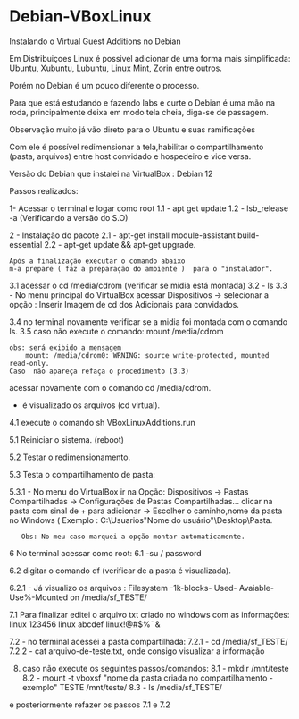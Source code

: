 # Debian-VBoxLinux

Instalando  o Virtual Guest Additions no Debian


Em Distribuiçoes Linux é possivel adicionar de uma forma  mais simplificada:
Ubuntu, Xubuntu, Lubuntu, Linux Mint, Zorin entre outros.

Porém no Debian é um pouco diferente o processo.

Para  que  está  estudando e fazendo labs e  curte o Debian é uma mão na roda, principalmente deixa em modo tela cheia, diga-se de passagem.

Observação  muito  já  vão direto  para o Ubuntu e suas ramificações 

Com ele é possível redimensionar  a tela,habilitar o compartilhamento (pasta, arquivos) entre host convidado e hospedeiro e vice versa.

Versão do Debian que instalei na VirtualBox : Debian 12

Passos realizados:

1-  Acessar o terminal e logar  como root
 1.1 - apt get update
 1.2 - lsb_release -a (Verificando a versão do S.O)  

2 - Instalação  do pacote
   2.1 - apt-get install module-assistant build-essential
   2.2 - apt-get update && apt-get upgrade.

    Após a finalização executar o comando abaixo
    m-a prepare ( faz a preparação do ambiente )  para o "instalador".

  3.1  acessar o cd /media/cdrom (verificar se midia está  montada)
  3.2 - ls
  3.3 - No menu principal do VirtualBox
	 acessar Dispositivos -> selecionar a opção : Inserir Imagem de cd dos Adicionais para convidados.

  3.4 no terminal novamente  verificar  se a midia foi montada com o comando  ls.
  3.5 caso  não execute o comando:
       mount /media/cdrom

	obs: será exibido a mensagem 
        mount: /media/cdrom0: WRNING: source write-protected, mounted read-only.
	Caso  não apareça refaça o procedimento (3.3)


   acessar novamente  com o comando cd /media/cdrom.
   * é visualizado os  arquivos (cd virtual).

 4.1 execute o comando  sh VBoxLinuxAdditions.run

 5.1 Reiniciar o sistema. (reboot)

 5.2 Testar o redimensionamento.

 5.3 Testa o compartilhamento de pasta:

 5.3.1 - No menu do VirtualBox ir na Opção:
       Dispositivos -> Pastas Compartilhadas -> Configurações de Pastas Compartilhadas...
       clicar na pasta com sinal de + para adicionar -> Escolher o caminho,nome da pasta no Windows ( Exemplo : C:\Usuarios\"Nome do usuário"\Desktop\Pasta.

       Obs: No meu caso marquei a opção montar automaticamente.

 6 No terminal acessar como root:
 6.1  -su / password

 6.2 digitar o comando df (verificar de a pasta é visualizada).


 6.2.1 - Já visualizo os  arquivos :
 	Filesystem -1k-blocks- Used- Avaiable-Use%-Mounted on
	 /media/sf_TESTE/

 7.1 Para finalizar editei o arquivo txt criado no windows com as informações:
  linux 123456
  linux abcdef
  linux!@#$%¨&

 7.2 - no terminal acessei a pasta compartilhada:
 7.2.1 - cd /media/sf_TESTE/
 7.2.2 - cat arquivo-de-teste.txt, onde consigo visualizar a informação




 8. caso não execute os seguintes passos/comandos:
   8.1 - mkdir /mnt/teste 
   8.2 - mount -t vboxsf "nome da pasta criada no compartilhamento - exemplo" TESTE /mnt/teste/
   8.3 - ls /media/sf_TESTE/

  e posteriormente refazer  os passos  7.1 e 7.2
       
